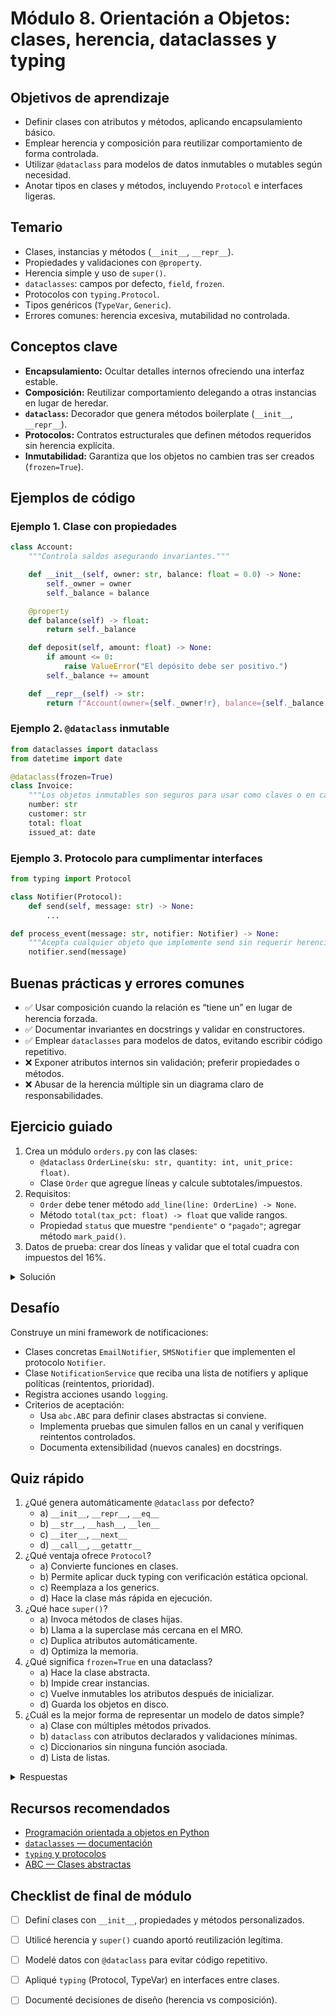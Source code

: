 # Módulo 8. Orientación a Objetos: clases, herencia, dataclasses y typing

## Objetivos de aprendizaje

- Definir clases con atributos y métodos, aplicando encapsulamiento básico.
- Emplear herencia y composición para reutilizar comportamiento de forma controlada.
- Utilizar `@dataclass` para modelos de datos inmutables o mutables según necesidad.
- Anotar tipos en clases y métodos, incluyendo `Protocol` e interfaces ligeras.

## Temario

- Clases, instancias y métodos (`__init__`, `__repr__`).
- Propiedades y validaciones con `@property`.
- Herencia simple y uso de `super()`.
- `dataclasses`: campos por defecto, `field`, `frozen`.
- Protocolos con `typing.Protocol`.
- Tipos genéricos (`TypeVar`, `Generic`).
- Errores comunes: herencia excesiva, mutabilidad no controlada.

## Conceptos clave

- **Encapsulamiento:** Ocultar detalles internos ofreciendo una interfaz estable.
- **Composición:** Reutilizar comportamiento delegando a otras instancias en lugar de heredar.
- **`dataclass`:** Decorador que genera métodos boilerplate (`__init__`, `__repr__`).
- **Protocolos:** Contratos estructurales que definen métodos requeridos sin herencia explícita.
- **Inmutabilidad:** Garantiza que los objetos no cambien tras ser creados (`frozen=True`).

## Ejemplos de código

### Ejemplo 1. Clase con propiedades

```python
class Account:
    """Controla saldos asegurando invariantes."""

    def __init__(self, owner: str, balance: float = 0.0) -> None:
        self._owner = owner
        self._balance = balance

    @property
    def balance(self) -> float:
        return self._balance

    def deposit(self, amount: float) -> None:
        if amount <= 0:
            raise ValueError("El depósito debe ser positivo.")
        self._balance += amount

    def __repr__(self) -> str:
        return f"Account(owner={self._owner!r}, balance={self._balance:.2f})"
```

### Ejemplo 2. `@dataclass` inmutable

```python
from dataclasses import dataclass
from datetime import date

@dataclass(frozen=True)
class Invoice:
    """Los objetos inmutables son seguros para usar como claves o en cachés."""
    number: str
    customer: str
    total: float
    issued_at: date
```

### Ejemplo 3. Protocolo para cumplimentar interfaces

```python
from typing import Protocol

class Notifier(Protocol):
    def send(self, message: str) -> None:
        ...

def process_event(message: str, notifier: Notifier) -> None:
    """Acepta cualquier objeto que implemente send sin requerir herencia."""
    notifier.send(message)
```

## Buenas prácticas y errores comunes

- ✅ Usar composición cuando la relación es “tiene un” en lugar de herencia forzada.
- ✅ Documentar invariantes en docstrings y validar en constructores.
- ✅ Emplear `dataclasses` para modelos de datos, evitando escribir código repetitivo.
- ❌ Exponer atributos internos sin validación; preferir propiedades o métodos.
- ❌ Abusar de la herencia múltiple sin un diagrama claro de responsabilidades.

## Ejercicio guiado

1. Crea un módulo `orders.py` con las clases:
   - `@dataclass` `OrderLine(sku: str, quantity: int, unit_price: float)`.
   - Clase `Order` que agregue líneas y calcule subtotales/impuestos.
2. Requisitos:
   - `Order` debe tener método `add_line(line: OrderLine) -> None`.
   - Método `total(tax_pct: float) -> float` que valide rangos.
   - Propiedad `status` que muestre `"pendiente"` o `"pagado"`; agregar método `mark_paid()`.
3. Datos de prueba: crear dos líneas y validar que el total cuadra con impuestos del 16%.

<details><summary>Solución</summary>

```python
from __future__ import annotations

from dataclasses import dataclass, field
from typing import List

@dataclass(frozen=True)
class OrderLine:
    sku: str
    quantity: int
    unit_price: float

    def subtotal(self) -> float:
        return self.quantity * self.unit_price

class Order:
    def __init__(self) -> None:
        self._lines: List[OrderLine] = []
        self._paid = False

    def add_line(self, line: OrderLine) -> None:
        self._lines.append(line)

    def total(self, tax_pct: float = 0.0) -> float:
        if tax_pct < 0:
            raise ValueError("El impuesto no puede ser negativo.")
        subtotal = sum(line.subtotal() for line in self._lines)
        return round(subtotal * (1 + tax_pct), 2)

    @property
    def status(self) -> str:
        return "pagado" if self._paid else "pendiente"

    def mark_paid(self) -> None:
        self._paid = True
```

</details>

## Desafío

Construye un mini framework de notificaciones:

- Clases concretas `EmailNotifier`, `SMSNotifier` que implementen el protocolo `Notifier`.
- Clase `NotificationService` que reciba una lista de notifiers y aplique políticas (reintentos, prioridad).
- Registra acciones usando `logging`.
- Criterios de aceptación:
  - Usa `abc.ABC` para definir clases abstractas si conviene.
  - Implementa pruebas que simulen fallos en un canal y verifiquen reintentos controlados.
  - Documenta extensibilidad (nuevos canales) en docstrings.

## Quiz rápido

1. ¿Qué genera automáticamente `@dataclass` por defecto?
   - a) `__init__`, `__repr__`, `__eq__`
   - b) `__str__`, `__hash__`, `__len__`
   - c) `__iter__`, `__next__`
   - d) `__call__`, `__getattr__`
2. ¿Qué ventaja ofrece `Protocol`?
   - a) Convierte funciones en clases.
   - b) Permite aplicar duck typing con verificación estática opcional.
   - c) Reemplaza a los generics.
   - d) Hace la clase más rápida en ejecución.
3. ¿Qué hace `super()`?
   - a) Invoca métodos de clases hijas.
   - b) Llama a la superclase más cercana en el MRO.
   - c) Duplica atributos automáticamente.
   - d) Optimiza la memoria.
4. ¿Qué significa `frozen=True` en una dataclass?
   - a) Hace la clase abstracta.
   - b) Impide crear instancias.
   - c) Vuelve inmutables los atributos después de inicializar.
   - d) Guarda los objetos en disco.
5. ¿Cuál es la mejor forma de representar un modelo de datos simple?
   - a) Clase con múltiples métodos privados.
   - b) `dataclass` con atributos declarados y validaciones mínimas.
   - c) Diccionarios sin ninguna función asociada.
   - d) Lista de listas.

<details><summary>Respuestas</summary>
1. a  
2. b  
3. b  
4. c  
5. b
</details>

## Recursos recomendados

- [Programación orientada a objetos en Python](https://docs.python.org/3/tutorial/classes.html)
- [`dataclasses` — documentación](https://docs.python.org/3/library/dataclasses.html)
- [`typing` y protocolos](https://docs.python.org/3/library/typing.html#typing.Protocol)
- [ABC — Clases abstractas](https://docs.python.org/3/library/abc.html)

## Checklist de final de módulo

- [ ] Definí clases con `__init__`, propiedades y métodos personalizados.
- [ ] Utilicé herencia y `super()` cuando aportó reutilización legítima.
- [ ] Modelé datos con `@dataclass` para evitar código repetitivo.
- [ ] Apliqué `typing` (Protocol, TypeVar) en interfaces entre clases.
- [ ] Documenté decisiones de diseño (herencia vs composición).


